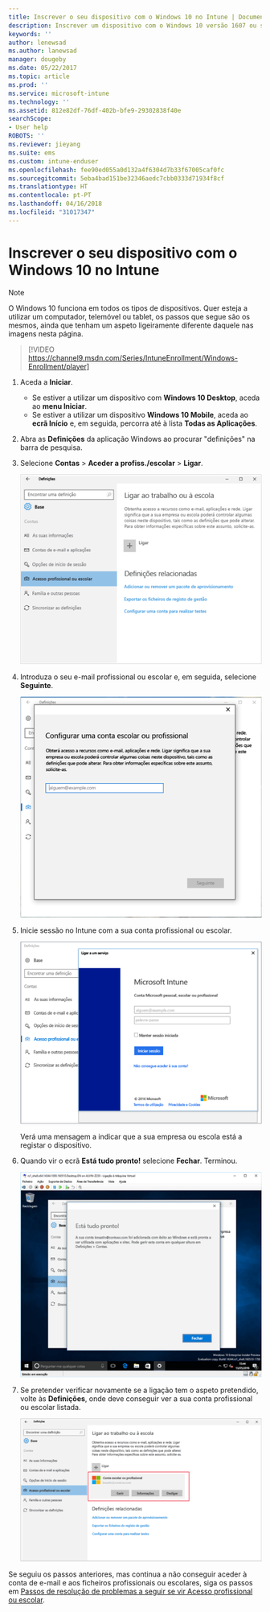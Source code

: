 ```yaml
---
title: Inscrever o seu dispositivo com o Windows 10 no Intune | Documentos da Microsoft
description: Inscrever um dispositivo com o Windows 10 versão 1607 ou superior no Intune
keywords: ''
author: lenewsad
ms.author: lanewsad
manager: dougeby
ms.date: 05/22/2017
ms.topic: article
ms.prod: ''
ms.service: microsoft-intune
ms.technology: ''
ms.assetid: 812e82df-76df-402b-bfe9-29302838f40e
searchScope:
- User help
ROBOTS: ''
ms.reviewer: jieyang
ms.suite: ems
ms.custom: intune-enduser
ms.openlocfilehash: fee90ed055a0d132a4f6304d7b33f67005caf0fc
ms.sourcegitcommit: 5eba4bad151be32346aedc7cbb0333d71934f8cf
ms.translationtype: HT
ms.contentlocale: pt-PT
ms.lasthandoff: 04/16/2018
ms.locfileid: "31017347"
---
```

# <a name="enroll-your-windows-10-device-in-intune"></a>Inscrever o seu dispositivo com o Windows 10 no Intune

> [!NOTE]
> O Windows 10 funciona em todos os tipos de dispositivos. Quer esteja a utilizar um computador, telemóvel ou tablet, os passos que segue são os mesmos, ainda que tenham um aspeto ligeiramente diferente daquele nas imagens nesta página.

> [!VIDEO https://channel9.msdn.com/Series/IntuneEnrollment/Windows-Enrollment/player]

1. Aceda a **Iniciar**.

   - Se estiver a utilizar um dispositivo com **Windows 10 Desktop**, aceda ao **menu Iniciar**.
   - Se estiver a utilizar um dispositivo **Windows 10 Mobile**, aceda ao **ecrã Início** e, em seguida, percorra até à lista **Todas as Aplicações**.

2. Abra as **Definições** da aplicação Windows ao procurar "definições" na barra de pesquisa.

3. Selecione **Contas** > **Aceder a profiss./escolar** > **Ligar**.

    ![Selecione Contas, Aceder a profiss./escolar](./media/w10-enroll-rs1-connect-to-work-or-school.png)

4. Introduza o seu e-mail profissional ou escolar e, em seguida, selecione **Seguinte**.

   ![Introduza a sua conta profissional ou escolar](./media/w10-enroll-rs1-set-up-work-or-school-account.png)

5. Inicie sessão no Intune com a sua conta profissional ou escolar.

    ![Adicionar uma conta escolar ou profissional](./media/w10-enroll-rs1-enter-your-credentials.png)

    Verá uma mensagem a indicar que a sua empresa ou escola está a registar o dispositivo.

6. Quando vir o ecrã **Está tudo pronto!** selecione **Fechar**. Terminou.

   ![Selecione Fechar em "Está tudo pronto!" ecrã](./media/w10-enroll-rs1-youre-all-set.png)

7. Se pretender verificar novamente se a ligação tem o aspeto pretendido, volte às **Definições**, onde deve conseguir ver a sua conta profissional ou escolar listada.

    ![Validar a definição correta da ligação](./media/w10-enroll-rs1-validate-successful-enrollment.png)

Se seguiu os passos anteriores, mas continua a não conseguir aceder à conta de e-mail e aos ficheiros profissionais ou escolares, siga os passos em [Passos de resolução de problemas a seguir se vir Acesso profissional ou escolar](troubleshoot-your-windows-10-device-windows.md#troubleshooting-steps-to-follow-if-you-see-access-work-or-school).
